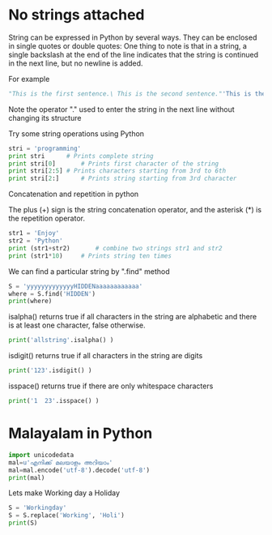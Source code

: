 # No strings attached

String can be expressed in Python by several ways. They can be enclosed in single quotes or double quotes:
One thing to note is that in a string, a single backslash at the end of the line indicates that the string is continued in the next line, but no newline is added. 

For example

```python
"This is the first sentence.\ This is the second sentence."'This is the first sentence. This is the second sentence.'
```
Note the operator ".\" used to enter the string in the next line without changing its structure

Try some string operations using Python
```python
stri = 'programming' 
print stri		# Prints complete string 
print stri[0]		# Prints first character of the string 
print stri[2:5]	# Prints characters starting from 3rd to 6th 
print stri[2:]		# Prints string starting from 3rd character
```

Concatenation and repetition in python

The plus (+) sign is the string concatenation operator, and the asterisk (*) is the repetition operator.

```python
str1 = 'Enjoy' 
str2 = 'Python' 
print (str1+str2)		# combine two strings str1 and str2 
print (str1*10)		# Prints string ten times
```

We can find a particular string by ".find" method
```python
S = 'yyyyyyyyyyyyyHIDDENaaaaaaaaaaaa' 
where = S.find('HIDDEN')
print(where)
```

isalpha() returns true if all characters in the string are alphabetic and there is at least one character, false otherwise.
```python
print('allstring'.isalpha() )
```

isdigit() returns true if all characters in the string are digits
```python
print('123'.isdigit() )  
```

isspace() returns true if there are only whitespace characters
```python
print('1  23'.isspace() ) 
```


# Malayalam in Python

```python
import unicodedata
mal=u'എനിക്ക് മലയാളം അറിയാം'
mal=mal.encode('utf-8').decode('utf-8')
print(mal)
```

Lets make Working day a Holiday

```python
S = 'Workingday' 
S = S.replace('Working', 'Holi')
print(S)
```


